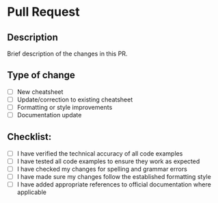 # Pull Request

## Description

Brief description of the changes in this PR.

## Type of change

- [ ] New cheatsheet
- [ ] Update/correction to existing cheatsheet
- [ ] Formatting or style improvements
- [ ] Documentation update

## Checklist:

- [ ] I have verified the technical accuracy of all code examples
- [ ] I have tested all code examples to ensure they work as expected
- [ ] I have checked my changes for spelling and grammar errors
- [ ] I have made sure my changes follow the established formatting style
- [ ] I have added appropriate references to official documentation where applicable

